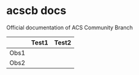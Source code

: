 acscb docs
==========

Official documentation of ACS Community Branch

| | Test1 | Test2 |
| --------|---------|-------|
| Obs1 | | |
| Obs2 | | |
